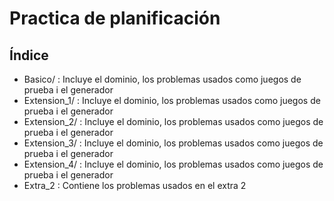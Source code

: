 # Practica de planificación

## Índice
- Basico/ : Incluye el dominio, los problemas usados como juegos de prueba i el generador
- Extension_1/ : Incluye el dominio, los problemas usados como juegos de prueba i el generador
- Extension_2/ : Incluye el dominio, los problemas usados como juegos de prueba i el generador
- Extension_3/ : Incluye el dominio, los problemas usados como juegos de prueba i el generador
- Extension_4/ : Incluye el dominio, los problemas usados como juegos de prueba i el generador
- Extra_2 : Contiene los problemas usados en el extra 2
